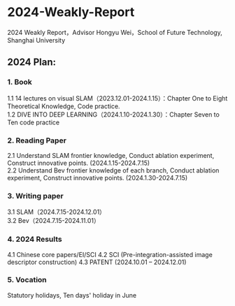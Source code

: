# 2024-Weakly-Report
2024  Weakly Report，Advisor Hongyu Wei，School of Future Technology, Shanghai University  
## 2024 Plan:
### 1.	Book
1.1	14 lectures on visual SLAM（2023.12.01-2024.1.15）：Chapter One to Eight Theoretical Knowledge, Code practice.  
1.2	DIVE INTO DEEP LEARNING（2024.1.10-2024.1.30）：Chapter Seven to Ten code practice
### 2.	Reading Paper
 2.1	Understand SLAM frontier knowledge, Conduct ablation experiment, Construct innovative points. (2024.1.15-2024.7.15)  
 2.2	Understand Bev frontier knowledge of each branch, Conduct ablation experiment, Construct innovative points. (2024.1.30-2024.7.15)
### 3.	Writing paper
 3.1	SLAM（2024.7.15-2024.12.01）  
 3.2	Bev（2024.7.15-2024.11.01）
### 4.	2024 Results
 4.1	Chinese core papers/EI/SCI
4.2	SCI (Pre-integration-assisted image descriptor construction)
4.3 PATENT (2024.10.01 – 2024.12.01)
### 5.	Vocation
Statutory holidays, Ten days' holiday in June
